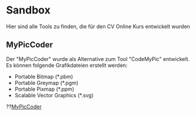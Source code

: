 <!--
author:     Leon Endris

email:      leendris@uni-koblenz.de

version:    0.0.1

language:   de

narrator:   Deutsch Female

comment:    Dies ist die Sandbox für den
            CV Online Kurs. Alle Tools, die für
            den Kurs entwickelt wurden werden 
            hier aufgelistet und kurz beschrieben

link:       ../CSS/Main.css 

script:     ../JavaScript/LiaScriptCustom.js

-->

# Sandbox
Hier sind alle Tools zu finden, die für den CV Online Kurs entwickelt wurden
 
## MyPicCoder
Der "MyPicCoder" wurde als Alternative zum Tool "CodeMyPic" entwickelt. Es können folgende Grafikdateien erstellt werden:

* Portable Bitmap (*.pbm)
* Portable Greymap (*.pgm)
* Portable Pixmap (*.ppm)
* Scalable Vector Graphics (*.svg)


??[MyPicCoder](../HTML/MyPicCoder.html)


